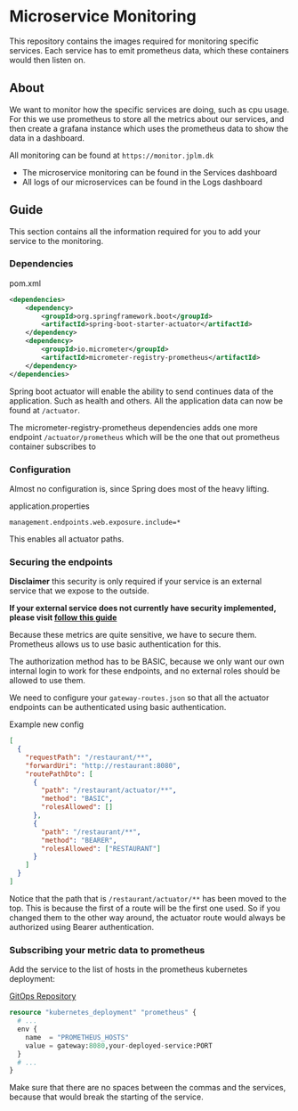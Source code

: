 # Microservice Monitoring

This repository contains the images required for monitoring specific services. Each service has to emit prometheus data, which these containers would then listen on.

## About

We want to monitor how the specific services are doing, such as cpu usage.
For this we use prometheus to store all the metrics about our services, and then create a grafana instance which uses the prometheus data to show the data in a dashboard.

All monitoring can be found at `https://monitor.jplm.dk`

- The microservice monitoring can be found in the Services dashboard
- All logs of our microservices can be found in the Logs dashboard

## Guide

This section contains all the information required for you to add your service to the monitoring.

### Dependencies

pom.xml

```xml
<dependencies>
	<dependency>
		<groupId>org.springframework.boot</groupId>
		<artifactId>spring-boot-starter-actuator</artifactId>
	</dependency>
	<dependency>
		<groupId>io.micrometer</groupId>
		<artifactId>micrometer-registry-prometheus</artifactId>
	</dependency>
</dependencies>
```

Spring boot actuator will enable the ability to send continues data of the application. Such as health and others. All the application data can now be found at `/actuator`.

The micrometer-registry-prometheus dependencies adds one more endpoint `/actuator/prometheus` which will be the one that out prometheus container subscribes to

### Configuration

Almost no configuration is, since Spring does most of the heavy lifting.

application.properties

```properties
management.endpoints.web.exposure.include=*
```

This enables all actuator paths.

### Securing the endpoints

**Disclaimer** this security is only required if your service is an external service that we expose to the outside.

**If your external service does not currently have security implemented, please visit [follow this guide](https://github.com/team-rocket-we-are-blasting-of-again/exam-gateway-subscription)**

Because these metrics are quite sensitive, we have to secure them. Prometheus allows us to use basic authentication for this.

The authorization method has to be BASIC, because we only want our own internal login to work for these endpoints, and no external roles should be allowed to use them.

We need to configure your `gateway-routes.json` so that all the actuator endpoints can be authenticated using basic authentication.

Example new config

```json
[
  {
    "requestPath": "/restaurant/**",
    "forwardUri": "http://restaurant:8080",
    "routePathDto": [
      {
        "path": "/restaurant/actuator/**",
        "method": "BASIC",
        "rolesAllowed": []
      },
      {
        "path": "/restaurant/**",
        "method": "BEARER",
        "rolesAllowed": ["RESTAURANT"]
      }
    ]
  }
]
```

Notice that the path that is `/restaurant/actuator/**` has been moved to the top.
This is because the first of a route will be the first one used.
So if you changed them to the other way around, the actuator route would always be authorized using Bearer authentication.

### Subscribing your metric data to prometheus

Add the service to the list of hosts in the prometheus kubernetes deployment:

[GitOps Repository](https://github.com/team-rocket-we-are-blasting-of-again/exam-gitops/blob/main/environments/devops/monitoring.tf)

```terraform
resource "kubernetes_deployment" "prometheus" {
  # ...
  env {
    name  = "PROMETHEUS_HOSTS"
    value = gateway:8080,your-deployed-service:PORT
  }
  # ...
}
```

Make sure that there are no spaces between the commas and the services, because that would break the starting of the service.
